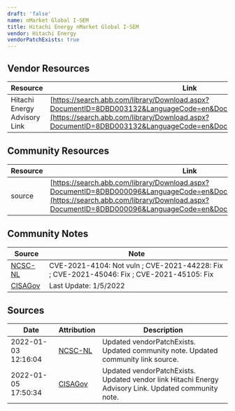 ```yaml
---
draft: 'false'
name: nMarket Global I-SEM
title: Hitachi Energy nMarket Global I-SEM
vendor: Hitachi Energy
vendorPatchExists: true
---
```


## Vendor Resources
| Resource | Link |
| --- | --- |
| Hitachi Energy Advisory Link | [https://search.abb.com/library/Download.aspx?DocumentID=8DBD003132&LanguageCode=en&DocumentPartId=&Action=Launch](https://search.abb.com/library/Download.aspx?DocumentID=8DBD003132&LanguageCode=en&DocumentPartId=&Action=Launch) |

## Community Resources
| Resource | Link |
| --- | --- |
| source | [https://search.abb.com/library/Download.aspx?DocumentID=8DBD000096&LanguageCode=en&DocumentPartId=&Action=Launch](https://search.abb.com/library/Download.aspx?DocumentID=8DBD000096&LanguageCode=en&DocumentPartId=&Action=Launch) |

## Community Notes
| Source | Note |
| --- | --- |
| [NCSC-NL](https://github.com/NCSC-NL/log4shell/blob/main/software/README.md) | CVE-2021-4104: Not vuln ; CVE-2021-44228: Fix ; CVE-2021-45046: Fix ; CVE-2021-45105: Fix </ul> |
| [CISAGov](https://raw.githubusercontent.com/cisagov/log4j-affected-db/develop/README.md) | Last Update: 1/5/2022 |

## Sources
| Date | Attribution | Description |
| --- | --- | --- |
| 2022-01-03 12:16:04 | [NCSC-NL](https://github.com/NCSC-NL/log4shell/blob/main/software/README.md) | Updated vendorPatchExists. Updated community note. Updated community link source.  |
| 2022-01-05 17:50:34 | [CISAGov](https://raw.githubusercontent.com/cisagov/log4j-affected-db/develop/README.md) | Updated vendorPatchExists. Updated vendor link Hitachi Energy Advisory Link. Updated community note.  |

